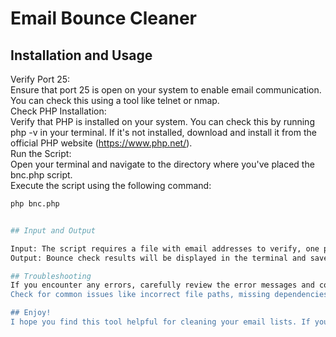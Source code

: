 # Email Bounce Cleaner

## Installation and Usage
Verify Port 25:  
Ensure that port 25 is open on your system to enable email communication. You can check this using a tool like telnet or nmap.  
Check PHP Installation:  
Verify that PHP is installed on your system. You can check this by running php -v in your terminal. If it's not installed, download and install it from the official PHP website (https://www.php.net/).  
Run the Script:  
Open your terminal and navigate to the directory where you've placed the bnc.php script.  
Execute the script using the following command:  
```Bash  
php bnc.php  


## Input and Output

Input: The script requires a file with email addresses to verify, one per line (checkme.txt).
Output: Bounce check results will be displayed in the terminal and saved to a file.

## Troubleshooting
If you encounter any errors, carefully review the error messages and consult the script's documentation or support resources for assistance.
Check for common issues like incorrect file paths, missing dependencies, or configuration errors.

## Enjoy!
I hope you find this tool helpful for cleaning your email lists. If you have any feedback or suggestions, feel free to contribute to the project.
